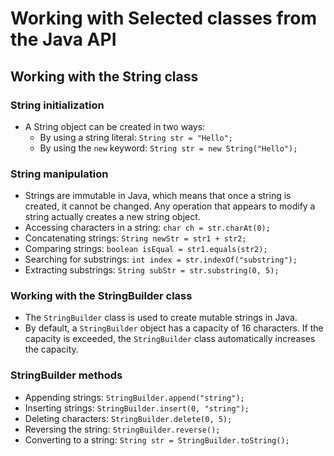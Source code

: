 # Working with Selected classes from the Java API

## Working with the String class

### String initialization

- A String object can be created in two ways:
  - By using a string literal: `String str = "Hello";`
  - By using the `new` keyword: `String str = new String("Hello");`

### String manipulation

- Strings are immutable in Java, which means that once a string is created, it cannot be changed. Any operation that appears to modify a string actually creates a new string object.
- Accessing characters in a string: `char ch = str.charAt(0);`
- Concatenating strings: `String newStr = str1 + str2;`
- Comparing strings: `boolean isEqual = str1.equals(str2);`
- Searching for substrings: `int index = str.indexOf("substring");`
- Extracting substrings: `String subStr = str.substring(0, 5);`


### Working with the StringBuilder class

- The `StringBuilder` class is used to create mutable strings in Java.
- By default, a `StringBuilder` object has a capacity of 16 characters. If the capacity is exceeded, the `StringBuilder` class automatically increases the capacity.

### StringBuilder methods

- Appending strings: `StringBuilder.append("string");`
- Inserting strings: `StringBuilder.insert(0, "string");`
- Deleting characters: `StringBuilder.delete(0, 5);`
- Reversing the string: `StringBuilder.reverse();`
- Converting to a string: `String str = StringBuilder.toString();`

